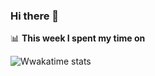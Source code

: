 ### Hi there 👋

<!--
**Yuan-Zhuo/Yuan-Zhuo** is a ✨ _special_ ✨ repository because its `README.md` (this file) appears on your GitHub profile.

Here are some ideas to get you started:

- 🔭 I’m currently working on ...
- 🌱 I’m currently learning ...
- 👯 I’m looking to collaborate on ...
- 🤔 I’m looking for help with ...
- 💬 Ask me about ...
- 📫 How to reach me: ...
- 😄 Pronouns: ...
- ⚡ Fun fact: ...
-->

📊 **This week I spent my time on**

![Wwakatime stats](https://github-readme-stats-taupe-two.vercel.app/api/wakatime?username=yuanzhuo&hide_title=true&hide_border=true&langs_count=5)
